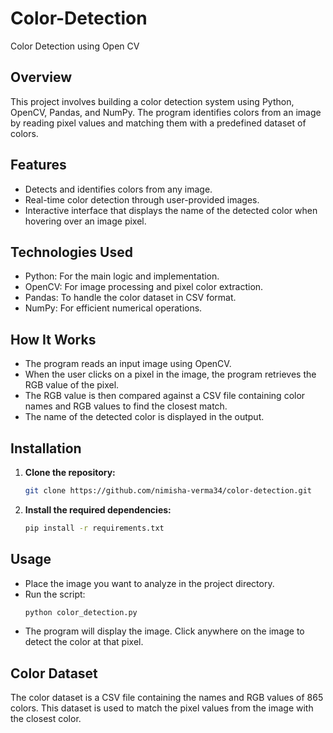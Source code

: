 # Color-Detection
Color Detection using Open CV 
## Overview
This project involves building a color detection system using Python, OpenCV, Pandas, and NumPy. The program identifies colors from an image by reading pixel values and matching them with a predefined dataset of colors.

## Features
- Detects and identifies colors from any image.
- Real-time color detection through user-provided images.
- Interactive interface that displays the name of the detected color when hovering over an image pixel.

## Technologies Used
- Python: For the main logic and implementation.
- OpenCV: For image processing and pixel color extraction.
- Pandas: To handle the color dataset in CSV format.
- NumPy: For efficient numerical operations.

## How It Works
- The program reads an input image using OpenCV.
- When the user clicks on a pixel in the image, the program retrieves the RGB value of the pixel.
- The RGB value is then compared against a CSV file containing color names and RGB values to find the closest match.
- The name of the detected color is displayed in the output.

## Installation
1. **Clone the repository:**
   ```bash
   git clone https://github.com/nimisha-verma34/color-detection.git
   ```
2. **Install the required dependencies:**
   ```bash
   pip install -r requirements.txt
   ```

## Usage
- Place the image you want to analyze in the project directory.
- Run the script:
  ```bash
  python color_detection.py
  ```
- The program will display the image. Click anywhere on the image to detect the color at that pixel.
  
## Color Dataset
The color dataset is a CSV file containing the names and RGB values of 865 colors. This dataset is used to match the pixel values from the image with the closest color.
